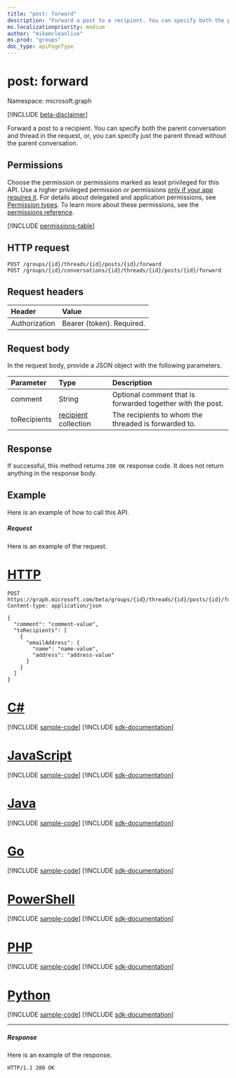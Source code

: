 ```yaml
---
title: "post: forward"
description: "Forward a post to a recipient. You can specify both the parent conversation and thread in the request, "
ms.localizationpriority: medium
author: "mikemcleanlive"
ms.prod: "groups"
doc_type: apiPageType
---
```


# post: forward

Namespace: microsoft.graph

[!INCLUDE [beta-disclaimer](../../includes/beta-disclaimer.md)]

Forward a post to a recipient. You can specify both the parent conversation and thread in the request, 
or, you can specify just the parent thread without the parent conversation. 

## Permissions
Choose the permission or permissions marked as least privileged for this API. Use a higher privileged permission or permissions [only if your app requires it](/graph/permissions-overview#best-practices-for-using-microsoft-graph-permissions). For details about delegated and application permissions, see [Permission types](/graph/permissions-overview#permission-types). To learn more about these permissions, see the [permissions reference](/graph/permissions-reference).

<!-- { "blockType": "permissions", "name": "post_forward" } -->
[!INCLUDE [permissions-table](../includes/permissions/post-forward-permissions.md)]

## HTTP request
<!-- { "blockType": "ignored" } -->
```http
POST /groups/{id}/threads/{id}/posts/{id}/forward
POST /groups/{id}/conversations/{id}/threads/{id}/posts/{id}/forward

```
## Request headers
| Header       | Value |
|:---------------|:--------|
| Authorization  | Bearer {token}. Required.  |

## Request body
In the request body, provide a JSON object with the following parameters.

| Parameter       | Type    |Description|
|:---------------|:--------|:----------|
|comment|String|Optional comment that is forwarded together with the post.|
|toRecipients|[recipient](../resources/recipient.md) collection|The recipients to whom the threaded is forwarded to.|

## Response

If successful, this method returns `200 OK` response code. It does not return anything in the response body.

## Example
Here is an example of how to call this API.
##### Request
Here is an example of the request.

# [HTTP](#tab/http)
<!-- {
  "blockType": "request",
  "name": "post_forward"
}-->
```http
POST https://graph.microsoft.com/beta/groups/{id}/threads/{id}/posts/{id}/forward
Content-type: application/json

{
  "comment": "comment-value",
  "toRecipients": [
    {
      "emailAddress": {
        "name": "name-value",
        "address": "address-value"
      }
    }
  ]
}
```

# [C#](#tab/csharp)
[!INCLUDE [sample-code](../includes/snippets/csharp/post-forward-csharp-snippets.md)]
[!INCLUDE [sdk-documentation](../includes/snippets/snippets-sdk-documentation-link.md)]

# [JavaScript](#tab/javascript)
[!INCLUDE [sample-code](../includes/snippets/javascript/post-forward-javascript-snippets.md)]
[!INCLUDE [sdk-documentation](../includes/snippets/snippets-sdk-documentation-link.md)]

# [Java](#tab/java)
[!INCLUDE [sample-code](../includes/snippets/java/post-forward-java-snippets.md)]
[!INCLUDE [sdk-documentation](../includes/snippets/snippets-sdk-documentation-link.md)]

# [Go](#tab/go)
[!INCLUDE [sample-code](../includes/snippets/go/post-forward-go-snippets.md)]
[!INCLUDE [sdk-documentation](../includes/snippets/snippets-sdk-documentation-link.md)]

# [PowerShell](#tab/powershell)
[!INCLUDE [sample-code](../includes/snippets/powershell/post-forward-powershell-snippets.md)]
[!INCLUDE [sdk-documentation](../includes/snippets/snippets-sdk-documentation-link.md)]

# [PHP](#tab/php)
[!INCLUDE [sample-code](../includes/snippets/php/post-forward-php-snippets.md)]
[!INCLUDE [sdk-documentation](../includes/snippets/snippets-sdk-documentation-link.md)]

# [Python](#tab/python)
[!INCLUDE [sample-code](../includes/snippets/python/post-forward-python-snippets.md)]
[!INCLUDE [sdk-documentation](../includes/snippets/snippets-sdk-documentation-link.md)]

---

##### Response
Here is an example of the response.
<!-- {
  "blockType": "response",
  "truncated": true
} -->
```http
HTTP/1.1 200 OK
```

<!-- uuid: 8fcb5dbc-d5aa-4681-8e31-b001d5168d79
2015-10-25 14:57:30 UTC -->
<!--
{
  "type": "#page.annotation",
  "description": "post: forward",
  "keywords": "",
  "section": "documentation",
  "tocPath": "",
  "suppressions": [
  ]
}
-->


